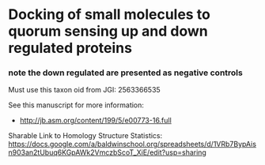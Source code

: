 # Docking of small molecules to quorum sensing up and down regulated proteins

### note the down regulated are presented as negative controls

Must use this taxon oid from JGI: 2563366535

See this manuscript for more information:
* http://jb.asm.org/content/199/5/e00773-16.full

Sharable Link to Homology Structure Statistics:
https://docs.google.com/a/baldwinschool.org/spreadsheets/d/1VRb7BypAisn903an2tUbuq6KGpAWk2VmczbScoT_XiE/edit?usp=sharing
